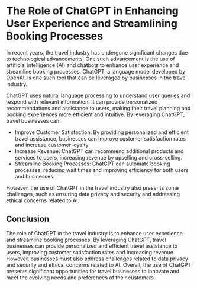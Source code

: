 The Role of ChatGPT in Enhancing User Experience and Streamlining Booking Processes
=================================================================================================

In recent years, the travel industry has undergone significant changes due to technological advancements. One such advancement is the use of artificial intelligence (AI) and chatbots to enhance user experience and streamline booking processes. ChatGPT, a language model developed by OpenAI, is one such tool that can be leveraged by businesses in the travel industry.

ChatGPT uses natural language processing to understand user queries and respond with relevant information. It can provide personalized recommendations and assistance to users, making their travel planning and booking experiences more efficient and intuitive. By leveraging ChatGPT, travel businesses can:

* Improve Customer Satisfaction: By providing personalized and efficient travel assistance, businesses can improve customer satisfaction rates and increase customer loyalty.
* Increase Revenue: ChatGPT can recommend additional products and services to users, increasing revenue by upselling and cross-selling.
* Streamline Booking Processes: ChatGPT can automate booking processes, reducing wait times and improving efficiency for both users and businesses.

However, the use of ChatGPT in the travel industry also presents some challenges, such as ensuring data privacy and security and addressing ethical concerns related to AI.

Conclusion
----------

The role of ChatGPT in the travel industry is to enhance user experience and streamline booking processes. By leveraging ChatGPT, travel businesses can provide personalized and efficient travel assistance to users, improving customer satisfaction rates and increasing revenue. However, businesses must also address challenges related to data privacy and security and ethical concerns related to AI. Overall, the use of ChatGPT presents significant opportunities for travel businesses to innovate and meet the evolving needs and preferences of their customers.

